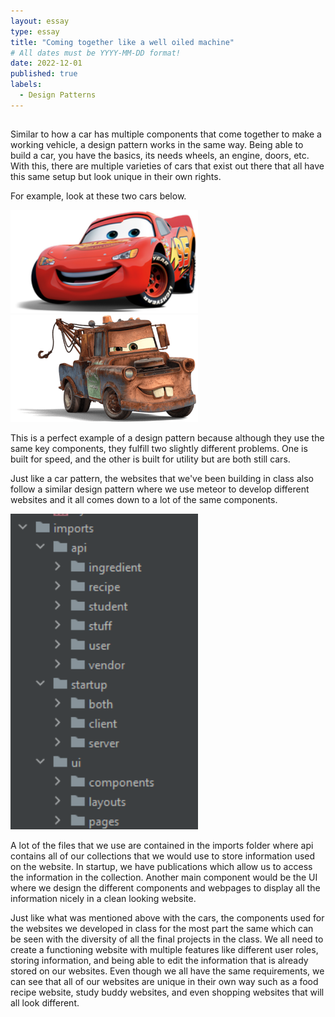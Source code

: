 ```yaml
---
layout: essay
type: essay
title: "Coming together like a well oiled machine"
# All dates must be YYYY-MM-DD format!
date: 2022-12-01
published: true
labels:
  - Design Patterns
---
```


##  
Similar to how a car has multiple components that come together to make a working vehicle, a design pattern works in the same way. Being able to build a car, you have the basics, its needs wheels, an engine, doors, etc. With this, there are multiple varieties of cars that exist out there that all have this same setup but look unique in their own rights.

For example, look at these two cars below. 


<img width="300px" class="rounded float-start pe-4" src="../img/mcqueen.png"> <img width="300px" class="rounded float-start pe-4" src="../img/mater.png">

This is a perfect example of a design pattern because although they use the same key components, they fulfill two slightly different problems. One is built for speed, and the other is built for utility but are both still cars.

Just like a car pattern, the websites that we've been building in class also follow a similar design pattern where we use meteor to develop different websites and it all comes down to a lot of the same components.


<img width="300px" class="rounded float-start pe-4" src="../img/intellij.png">

A lot of the files that we use are contained in the imports folder where api contains all of our collections that we would use to store information used on the website. In startup, we have publications which allow us to access the information in the collection. Another main component would be the UI where we design the different components and webpages to display all the information nicely in a clean looking website.

Just like what was mentioned above with the cars, the components used for the websites we developed in class for the most part the same which can be seen with the diversity of all the final projects in the class. We all need to create a functioning website with multiple features like different user roles, storing information, and being able to edit the information that is already stored on our websites. Even though we all have the same requirements, we can see that all of our websites are unique in their own way such as a food recipe website, study buddy websites, and even shopping websites that will all look different.
